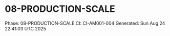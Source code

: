 # 08-PRODUCTION-SCALE
Phase: 08-PRODUCTION-SCALE
CI: CI-AM001-004
Generated: Sun Aug 24 22:41:03 UTC 2025
